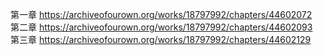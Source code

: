 第一章 https://archiveofourown.org/works/18797992/chapters/44602072                                                   
第二章 https://archiveofourown.org/works/18797992/chapters/44602093                                                                                                                     
第三章 https://archiveofourown.org/works/18797992/chapters/44602129
